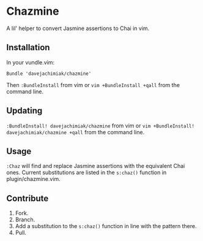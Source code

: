 # Chazmine
A lil' helper to convert Jasmine assertions to Chai in vim.

## Installation
In your vundle.vim:
```vim
Bundle 'davejachimiak/chazmine'
```

Then `:BundleInstall` from vim or `vim +BundleInstall +qall` from the command line.

## Updating
`:BundleInstall! davejachimiak/chazmine` from vim or `vim +BundleInstall! davejachimiak/chazmine +qall` from the command line.

## Usage
`:Chaz` will find and replace Jasmine assertions with the equivalent Chai ones. Current substitutions are listed in the `s:chaz()` function in plugin/chazmine.vim.

## Contribute
1. Fork.
2. Branch.
3. Add a substitution to the `s:chaz()` function in line with the pattern there.
4. Pull.
